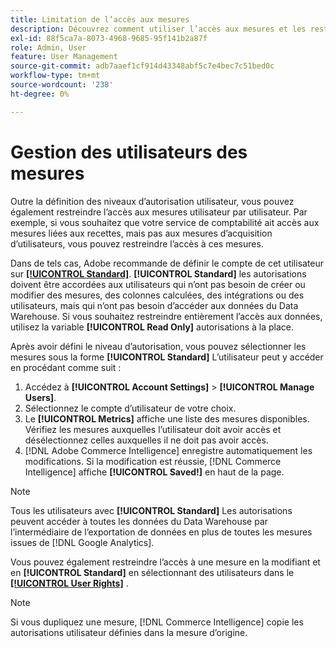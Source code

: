 ```yaml
---
title: Limitation de l’accès aux mesures
description: Découvrez comment utiliser l’accès aux mesures et les restrictions.
exl-id: 88f5ca7a-8073-4968-9685-95f141b2a87f
role: Admin, User
feature: User Management
source-git-commit: adb7aaef1cf914d43348abf5c7e4bec7c51bed0c
workflow-type: tm+mt
source-wordcount: '238'
ht-degree: 0%

---
```


# Gestion des utilisateurs des mesures

Outre la définition des niveaux d’autorisation utilisateur, vous pouvez également restreindre l’accès aux mesures utilisateur par utilisateur. Par exemple, si vous souhaitez que votre service de comptabilité ait accès aux mesures liées aux recettes, mais pas aux mesures d’acquisition d’utilisateurs, vous pouvez restreindre l’accès à ces mesures.

Dans de tels cas, Adobe recommande de définir le compte de cet utilisateur sur **[[!UICONTROL Standard]](../../administrator/user-management/user-management.md)**. **[!UICONTROL Standard]** les autorisations doivent être accordées aux utilisateurs qui n’ont pas besoin de créer ou modifier des mesures, des colonnes calculées, des intégrations ou des utilisateurs, mais qui n’ont pas besoin d’accéder aux données du Data Warehouse. Si vous souhaitez restreindre entièrement l’accès aux données, utilisez la variable **[!UICONTROL Read Only]** autorisations à la place.

Après avoir défini le niveau d’autorisation, vous pouvez sélectionner les mesures sous la forme **[!UICONTROL Standard]** L’utilisateur peut y accéder en procédant comme suit :

1. Accédez à **[!UICONTROL Account Settings]** > **[!UICONTROL Manage Users]**.
1. Sélectionnez le compte d’utilisateur de votre choix.
1. Le **[!UICONTROL Metrics]** affiche une liste des mesures disponibles. Vérifiez les mesures auxquelles l’utilisateur doit avoir accès et désélectionnez celles auxquelles il ne doit pas avoir accès.
1. [!DNL Adobe Commerce Intelligence] enregistre automatiquement les modifications. Si la modification est réussie, [!DNL Commerce Intelligence] affiche **[!UICONTROL Saved!]** en haut de la page.

>[!NOTE]
>
>Tous les utilisateurs avec **[!UICONTROL Standard]** Les autorisations peuvent accéder à toutes les données du Data Warehouse par l’intermédiaire de l’exportation de données en plus de toutes les mesures issues de [!DNL Google Analytics].

Vous pouvez également restreindre l’accès à une mesure en la modifiant et en **[!UICONTROL Standard]** en sélectionnant des utilisateurs dans le **[[!UICONTROL User Rights]](../../data-user/reports/ess-manage-data-metrics.md)** .

>[!NOTE]
>
>Si vous dupliquez une mesure, [!DNL Commerce Intelligence] copie les autorisations utilisateur définies dans la mesure d’origine.
